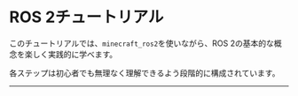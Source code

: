 # ROS 2チュートリアル
このチュートリアルでは、`minecraft_ros2`を使いながら、ROS 2の基本的な概念を楽しく実践的に学べます。

各ステップは初心者でも無理なく理解できるよう段階的に構成されています。

---
